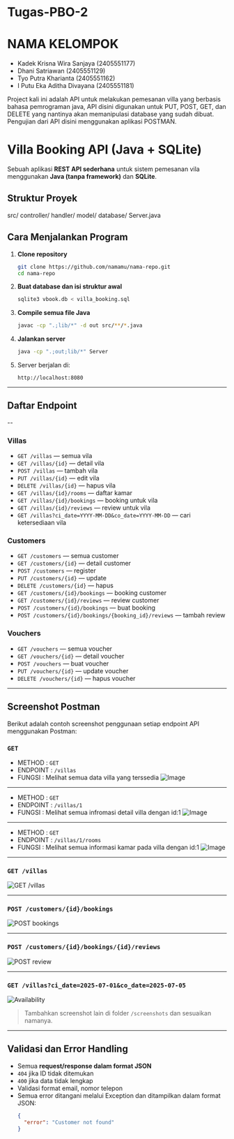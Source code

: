 # Tugas-PBO-2

# NAMA KELOMPOK
- Kadek Krisna Wira Sanjaya (2405551177)
- Dhani Satriawan (2405551129)
- Tyo Putra Kharianta (2405551162)
- I Putu Eka Aditha Divayana (2405551181)

Project kali ini adalah API untuk melakukan pemesanan villa yang berbasis bahasa pemrograman java, API disini digunakan untuk PUT, POST, GET, dan DELETE yang nantinya akan memanipulasi database yang sudah dibuat. Pengujian dari API disini menggunakan aplikasi POSTMAN.


# Villa Booking API (Java + SQLite)

Sebuah aplikasi **REST API sederhana** untuk sistem pemesanan vila menggunakan **Java (tanpa framework)** dan **SQLite**.

## Struktur Proyek

src/
 controller/
 handler/
 model/
 database/
Server.java


## Cara Menjalankan Program

1. **Clone repository**
   ```bash
   git clone https://github.com/namamu/nama-repo.git
   cd nama-repo
   ```

2. **Buat database dan isi struktur awal**
   ```bash
   sqlite3 vbook.db < villa_booking.sql
   ```

3. **Compile semua file Java**
   ```bash
   javac -cp ".;lib/*" -d out src/**/*.java
   ```

4. **Jalankan server**
   ```bash
   java -cp ".;out;lib/*" Server
   ```

5. Server berjalan di:
   ```
   http://localhost:8080
   ```

---

## Daftar Endpoint
--
### Villas

- `GET /villas` — semua vila
- `GET /villas/{id}` — detail vila
- `POST /villas` — tambah vila
- `PUT /villas/{id}` — edit vila
- `DELETE /villas/{id}` — hapus vila
- `GET /villas/{id}/rooms` — daftar kamar
- `GET /villas/{id}/bookings` — booking untuk vila
- `GET /villas/{id}/reviews` — review untuk vila
- `GET /villas?ci_date=YYYY-MM-DD&co_date=YYYY-MM-DD` — cari ketersediaan vila

### Customers

- `GET /customers` — semua customer
- `GET /customers/{id}` — detail customer
- `POST /customers` — register
- `PUT /customers/{id}` — update
- `DELETE /customers/{id}` — hapus
- `GET /customers/{id}/bookings` — booking customer
- `GET /customers/{id}/reviews` — review customer
- `POST /customers/{id}/bookings` — buat booking
- `POST /customers/{id}/bookings/{booking_id}/reviews` — tambah review

### Vouchers

- `GET /vouchers` — semua voucher
- `GET /vouchers/{id}` — detail voucher
- `POST /vouchers` — buat voucher
- `PUT /vouchers/{id}` — update voucher
- `DELETE /vouchers/{id}` — hapus voucher

---

## Screenshot Postman

Berikut adalah contoh screenshot penggunaan setiap endpoint API menggunakan Postman:

### `GET`

- METHOD : `GET`
- ENDPOINT : `/villas`
- FUNGSI : Melihat semua data villa yang terssedia
![Image](https://github.com/user-attachments/assets/08fb805f-48fe-45c1-aa64-42f2a634f0a4)

---

- METHOD : `GET`
- ENDPOINT : `/villas/1`
- FUNGSI : Melihat semua infromasi detail villa dengan id:1
![Image](https://github.com/user-attachments/assets/6f6d46d8-af9a-46ad-b39a-48f5dddfa5aa)

---

- METHOD : `GET`
- ENDPOINT : `/villas/1/rooms`
- FUNGSI : Melihat semua informasi kamar pada villa dengan id:1
![Image](https://github.com/user-attachments/assets/6197fc7d-0c60-45eb-94e1-ec32af0403ae)
---
### `GET /villas`

![GET /villas](screenshots/get_villas.png)

---

### `POST /customers/{id}/bookings`

![POST bookings](screenshots/post_booking.png)

---

### `POST /customers/{id}/bookings/{id}/reviews`

![POST review](screenshots/post_review.png)

---

### `GET /villas?ci_date=2025-07-01&co_date=2025-07-05`

![Availability](screenshots/available_villas.png)

>  Tambahkan screenshot lain di folder `/screenshots` dan sesuaikan namanya.

---

## Validasi dan Error Handling

- Semua **request/response dalam format JSON**
- `404` jika ID tidak ditemukan
- `400` jika data tidak lengkap
- Validasi format email, nomor telepon
- Semua error ditangani melalui Exception dan ditampilkan dalam format JSON:
  ```json
  {
    "error": "Customer not found"
  }
  ```


